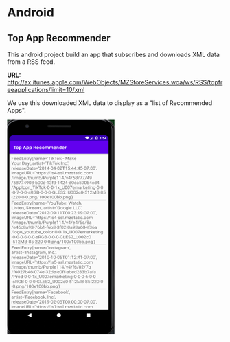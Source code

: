 # Android

## Top App Recommender

  This android project build an app that subscribes and downloads XML data from a RSS feed.
  
  **URL:** http://ax.itunes.apple.com/WebObjects/MZStoreServices.woa/ws/RSS/topfreeapplications/limit=10/xml
  
  We use this downloaded XML data to display as a "list of Recommended Apps".
  
  <img src="TopAppRecommender/screens/BasicList.PNG" width=250 height=500>
